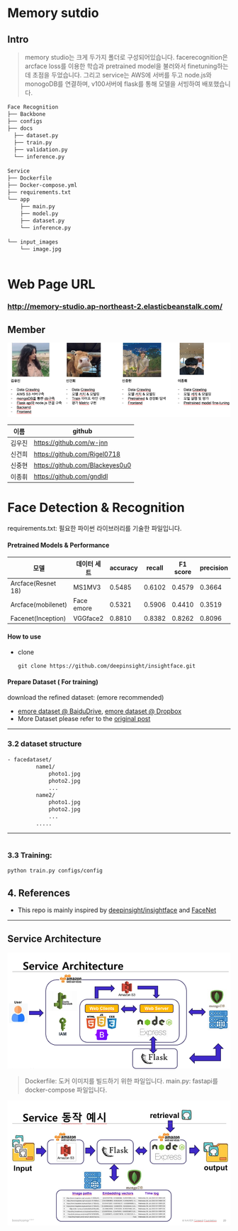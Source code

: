 # Memory sutdio
## Intro

<!--![](Appendix/intro.png)-->

>memory studio는 크게 두가지 폴더로 구성되어있습니다. facerecognition은 arcface loss를 이용한 학습과 pretrained model을 불러와서 finetuning하는데 초점을 두었습니다.
>그리고 service는 AWS에 서버를 두고 node.js와 monogoDB를 연결하며, v100서버에 flask를 통해 모델을 서빙하여 배포했습니다.

```
Face Recognition
├── Backbone
├── configs
├── docs
  ├── dataset.py
  ├── train.py
  ├── validation.py
  └── inference.py
    
Service
├── Dockerfile
├── Docker-compose.yml
├── requirements.txt
└── app
	├── main.py
	├── model.py
	├── dataset.py
	└── inference.py

└── input_images
    └── image.jpg
    
```


# Web Page URL
### http://memory-studio.ap-northeast-2.elasticbeanstalk.com/

## Member

![](Appendix/member.png)

|  이름  | github                          |
| :----: |  ------------------------------- |
| 김우진 |  https://github.com/w-jnn        |
| 신건희 |  https://github.com/Rigel0718    |
| 신중현 |  https://github.com/Blackeyes0u0 |
| 이종휘 |  https://github.com/gndldl       |


# Face Detection & Recognition

requirements.txt: 필요한 파이썬 라이브러리를 기술한 파일입니다.




####  Pretrained Models & Performance

| 모델 | 데이터 세트 | accuracy | recall | F1 score | precision |
|---|---|---|---|---|---|
| Arcface(Resnet 18) | MS1MV3 | 0.5485 | 0.6102 | 0.4579 | 0.3664 |
| Arcface(mobilenet) | Face emore | 0.5321 | 0.5906 | 0.4410 | 0.3519 |
| Facenet(Inception) | VGGface2 | 0.8810 | 0.8382 | 0.8262 | 0.8096 |


#### How to use

- clone

  ```
  git clone https://github.com/deepinsight/insightface.git
  ```


#### Prepare Dataset ( For training)

download the refined dataset: (emore recommended)

- [emore dataset @ BaiduDrive](https://pan.baidu.com/s/1eXohwNBHbbKXh5KHyItVhQ), [emore dataset @ Dropbox](https://www.dropbox.com/s/wpx6tqjf0y5mf6r/faces_ms1m-refine-v2_112x112.zip?dl=0)
- More Dataset please refer to the [original post](https://github.com/deepinsight/insightface/wiki/Dataset-Zoo)


------

### 3.2 dataset structure

```
- facedataset/
         name1/
             photo1.jpg
             photo2.jpg
             ...
         name2/
             photo1.jpg
             photo2.jpg
             ...
         .....
```

- - -

#

### 3.3 Training:

```bash
python train.py configs/config
```

## 4. References 

- This repo is mainly inspired by [deepinsight/insightface](https://github.com/deepinsight/insightface) and [FaceNet](https://github.com/davidsandberg/facenet)

---
## Service Architecture

![](Appendix/servicear.png)

>Dockerfile: 도커 이미지를 빌드하기 위한 파일입니다.
main.py: fastapi를 docker-compose 파일입니다.



![](Appendix/service.png)
